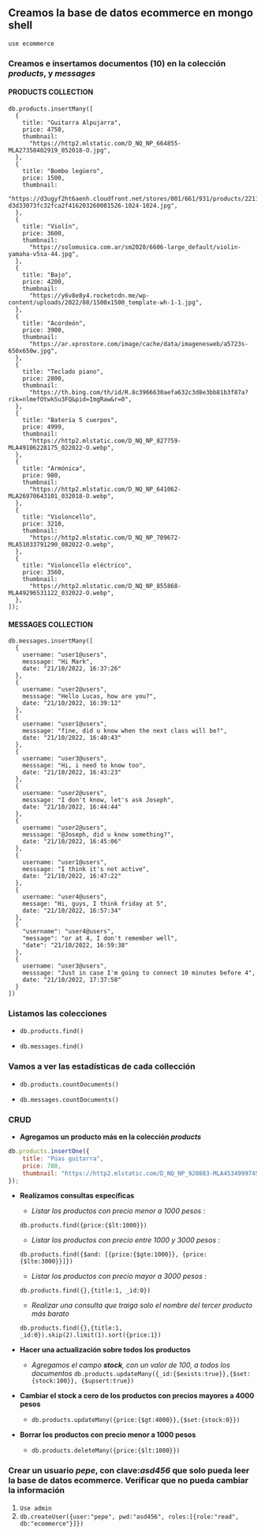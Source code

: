 ## Creamos la base de datos ecommerce en mongo shell

`use ecommerce`

### **Creamos e insertamos** documentos (10) en la colección _products_, y _messages_

#### PRODUCTS COLLECTION

```
db.products.insertMany([
  {
    title: "Guitarra Alpujarra",
    price: 4750,
    thumbnail:
      "https://http2.mlstatic.com/D_NQ_NP_664855-MLA27358402919_052018-O.jpg",
  },
  {
    title: "Bombo legüero",
    price: 1500,
    thumbnail:
      "https://d3ugyf2ht6aenh.cloudfront.net/stores/001/661/931/products/2211-d3d33073fc32fca2f416203260081526-1024-1024.jpg",
  },
  {
    title: "Violín",
    price: 3600,
    thumbnail:
      "https://solomusica.com.ar/sm2020/6606-large_default/violin-yamaha-v5sa-44.jpg",
  },
  {
    title: "Bajo",
    price: 4200,
    thumbnail:
      "https://y6v8e8y4.rocketcdn.me/wp-content/uploads/2022/08/1500x1500_template-wh-1-1.jpg",
  },
  {
    title: "Acordeón",
    price: 3900,
    thumbnail:
      "https://ar.xprostore.com/image/cache/data/imagenesweb/a5723s-650x650w.jpg",
  },
  {
    title: "Teclado piano",
    price: 2800,
    thumbnail:
      "https://th.bing.com/th/id/R.8c3966630aefa632c3d8e3bb81b3f87a?rik=nlmefOtwkSu3FQ&pid=ImgRaw&r=0",
  },
  {
    title: "Batería 5 cuerpos",
    price: 4999,
    thumbnail:
      "https://http2.mlstatic.com/D_NQ_NP_827759-MLA49106228175_022022-O.webp",
  },
  {
    title: "Armónica",
    price: 980,
    thumbnail:
      "https://http2.mlstatic.com/D_NQ_NP_641062-MLA26970643101_032018-O.webp",
  },
  {
    title: "Violoncello",
    price: 3210,
    thumbnail:
      "https://http2.mlstatic.com/D_NQ_NP_709672-MLA51033791290_082022-O.webp",
  },
  {
    title: "Violoncello eléctrico",
    price: 3560,
    thumbnail:
      "https://http2.mlstatic.com/D_NQ_NP_855868-MLA49296531122_032022-O.webp",
  },
]);
```

#### MESSAGES COLLECTION

```
db.messages.insertMany([
  {
    username: "user1@users",
    messsage: "Hi Mark",
    date: "21/10/2022, 16:37:26"
  },
  {
    username: "user2@users",
    messsage: "Hello Lucas, how are you?",
    date: "21/10/2022, 16:39:12"
  },
  {
    username: "user1@users",
    messsage: "fine, did u know when the next class will be?",
    date: "21/10/2022, 16:40:43"
  },
  {
    username: "user3@users",
    messsage: "Hi, i need to know too",
    date: "21/10/2022, 16:43:23"
  },
  {
    username: "user2@users",
    messsage: "I don't know, let's ask Joseph",
    date: "21/10/2022, 16:44:44"
  },
  {
    username: "user2@users",
    messsage: "@Joseph, did u know something?",
    date: "21/10/2022, 16:45:06"
  },
  {
    username: "user1@users",
    messsage: "I think it's not active",
    date: "21/10/2022, 16:47:22"
  },
  {
    username: "user4@users",
    message: "Hi, guys, I think friday at 5",
    date: "21/10/2022, 16:57:34"
  },
  {
    "username": "user4@users",
    "message": "or at 4, I don't remember well",
    "date": "21/10/2022, 16:59:38"
  },
  {
    username: "user3@users",
    messsage: "Just in case I'm going to connect 10 minutes before 4",
    date: "21/10/2022, 17:37:58"
  }
])
```

### **Listamos las colecciones**

- `db.products.find()`

- `db.messages.find()`

### **Vamos a ver las estadísticas de cada collección**

- `db.products.countDocuments()`

- `db.messages.countDocuments()`

### **CRUD**

- **Agregamos un producto más en la colección _products_**

```javascript
db.products.insertOne({
	title: "Púas guitarra",
	price: 780,
	thumbnail: "https://http2.mlstatic.com/D_NQ_NP_920883-MLA45349997453_032021-W.jpg",
});
```

- **Realizamos consultas específicas**

  - _Listar los productos con precio menor a 1000 pesos_ :

  `db.products.find({price:{$lt:1000}})`

  - _Listar los productos con precio entre 1000 y 3000 pesos_ :

  `db.products.find({$and: [{price:{$gte:1000}}, {price:{$lte:3000}}]})`

  - _Listar los productos con precio mayor a 3000 pesos_ :

  `db.products.find({},{title:1, _id:0})`

  - _Realizar una consulta que traiga solo el nombre del tercer producto más barato_

  `db.products.find({},{title:1, _id:0}).skip(2).limit(1).sort({price:1})`

- **Hacer una actualización sobre todos los productos**

  - _Agregamos el campo **stock**, con un valor de 100, a todos los documentos_
    `db.products.updateMany({_id:{$exists:true}},{$set:{stock:100}}, {$upsert:true})`

- **Cambiar el stock a cero de los productos con precios mayores a 4000 pesos**

  - `db.products.updateMany({price:{$gt:4000}},{$set:{stock:0}})`

- **Borrar los productos con precio menor a 1000 pesos**

  - `db.products.deleteMany({price:{$lt:1000}})`

### **Crear un usuario _pepe_, con clave:_asd456_ que solo pueda leer la base de datos ecommerce. Verificar que no pueda cambiar la información**

1. `Use admin`
2. `db.createUser({user:"pepe", pwd:"asd456", roles:[{role:"read", db:"ecommerce"}]})`

